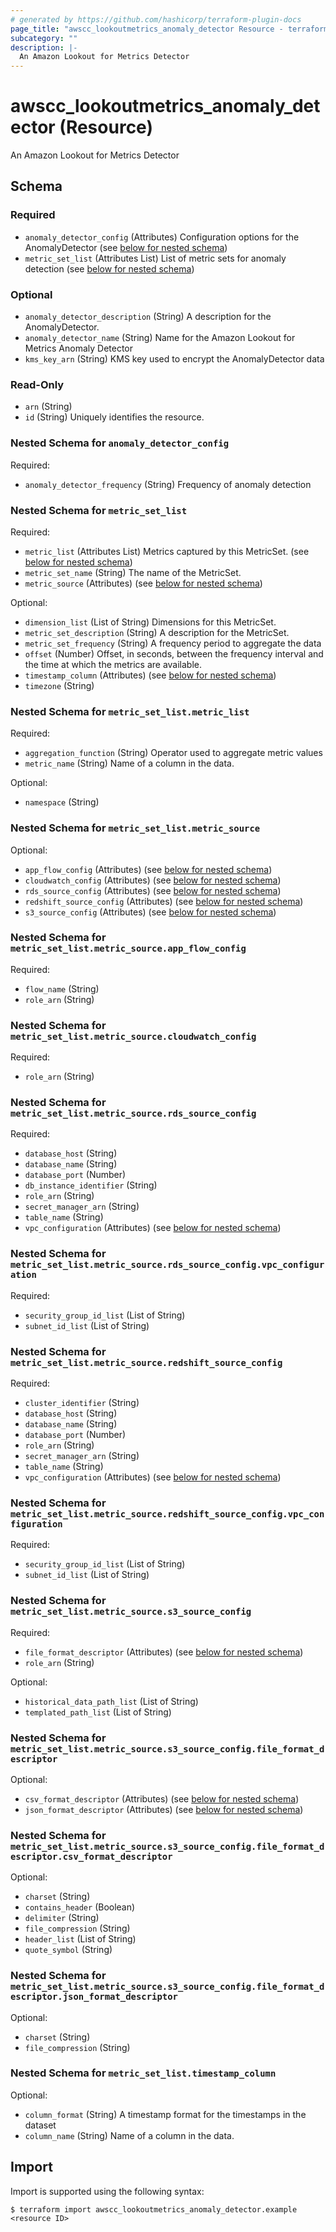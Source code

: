 ```yaml
---
# generated by https://github.com/hashicorp/terraform-plugin-docs
page_title: "awscc_lookoutmetrics_anomaly_detector Resource - terraform-provider-awscc"
subcategory: ""
description: |-
  An Amazon Lookout for Metrics Detector
---
```


# awscc_lookoutmetrics_anomaly_detector (Resource)

An Amazon Lookout for Metrics Detector



<!-- schema generated by tfplugindocs -->
## Schema

### Required

- `anomaly_detector_config` (Attributes) Configuration options for the AnomalyDetector (see [below for nested schema](#nestedatt--anomaly_detector_config))
- `metric_set_list` (Attributes List) List of metric sets for anomaly detection (see [below for nested schema](#nestedatt--metric_set_list))

### Optional

- `anomaly_detector_description` (String) A description for the AnomalyDetector.
- `anomaly_detector_name` (String) Name for the Amazon Lookout for Metrics Anomaly Detector
- `kms_key_arn` (String) KMS key used to encrypt the AnomalyDetector data

### Read-Only

- `arn` (String)
- `id` (String) Uniquely identifies the resource.

<a id="nestedatt--anomaly_detector_config"></a>
### Nested Schema for `anomaly_detector_config`

Required:

- `anomaly_detector_frequency` (String) Frequency of anomaly detection


<a id="nestedatt--metric_set_list"></a>
### Nested Schema for `metric_set_list`

Required:

- `metric_list` (Attributes List) Metrics captured by this MetricSet. (see [below for nested schema](#nestedatt--metric_set_list--metric_list))
- `metric_set_name` (String) The name of the MetricSet.
- `metric_source` (Attributes) (see [below for nested schema](#nestedatt--metric_set_list--metric_source))

Optional:

- `dimension_list` (List of String) Dimensions for this MetricSet.
- `metric_set_description` (String) A description for the MetricSet.
- `metric_set_frequency` (String) A frequency period to aggregate the data
- `offset` (Number) Offset, in seconds, between the frequency interval and the time at which the metrics are available.
- `timestamp_column` (Attributes) (see [below for nested schema](#nestedatt--metric_set_list--timestamp_column))
- `timezone` (String)

<a id="nestedatt--metric_set_list--metric_list"></a>
### Nested Schema for `metric_set_list.metric_list`

Required:

- `aggregation_function` (String) Operator used to aggregate metric values
- `metric_name` (String) Name of a column in the data.

Optional:

- `namespace` (String)


<a id="nestedatt--metric_set_list--metric_source"></a>
### Nested Schema for `metric_set_list.metric_source`

Optional:

- `app_flow_config` (Attributes) (see [below for nested schema](#nestedatt--metric_set_list--metric_source--app_flow_config))
- `cloudwatch_config` (Attributes) (see [below for nested schema](#nestedatt--metric_set_list--metric_source--cloudwatch_config))
- `rds_source_config` (Attributes) (see [below for nested schema](#nestedatt--metric_set_list--metric_source--rds_source_config))
- `redshift_source_config` (Attributes) (see [below for nested schema](#nestedatt--metric_set_list--metric_source--redshift_source_config))
- `s3_source_config` (Attributes) (see [below for nested schema](#nestedatt--metric_set_list--metric_source--s3_source_config))

<a id="nestedatt--metric_set_list--metric_source--app_flow_config"></a>
### Nested Schema for `metric_set_list.metric_source.app_flow_config`

Required:

- `flow_name` (String)
- `role_arn` (String)


<a id="nestedatt--metric_set_list--metric_source--cloudwatch_config"></a>
### Nested Schema for `metric_set_list.metric_source.cloudwatch_config`

Required:

- `role_arn` (String)


<a id="nestedatt--metric_set_list--metric_source--rds_source_config"></a>
### Nested Schema for `metric_set_list.metric_source.rds_source_config`

Required:

- `database_host` (String)
- `database_name` (String)
- `database_port` (Number)
- `db_instance_identifier` (String)
- `role_arn` (String)
- `secret_manager_arn` (String)
- `table_name` (String)
- `vpc_configuration` (Attributes) (see [below for nested schema](#nestedatt--metric_set_list--metric_source--rds_source_config--vpc_configuration))

<a id="nestedatt--metric_set_list--metric_source--rds_source_config--vpc_configuration"></a>
### Nested Schema for `metric_set_list.metric_source.rds_source_config.vpc_configuration`

Required:

- `security_group_id_list` (List of String)
- `subnet_id_list` (List of String)



<a id="nestedatt--metric_set_list--metric_source--redshift_source_config"></a>
### Nested Schema for `metric_set_list.metric_source.redshift_source_config`

Required:

- `cluster_identifier` (String)
- `database_host` (String)
- `database_name` (String)
- `database_port` (Number)
- `role_arn` (String)
- `secret_manager_arn` (String)
- `table_name` (String)
- `vpc_configuration` (Attributes) (see [below for nested schema](#nestedatt--metric_set_list--metric_source--redshift_source_config--vpc_configuration))

<a id="nestedatt--metric_set_list--metric_source--redshift_source_config--vpc_configuration"></a>
### Nested Schema for `metric_set_list.metric_source.redshift_source_config.vpc_configuration`

Required:

- `security_group_id_list` (List of String)
- `subnet_id_list` (List of String)



<a id="nestedatt--metric_set_list--metric_source--s3_source_config"></a>
### Nested Schema for `metric_set_list.metric_source.s3_source_config`

Required:

- `file_format_descriptor` (Attributes) (see [below for nested schema](#nestedatt--metric_set_list--metric_source--s3_source_config--file_format_descriptor))
- `role_arn` (String)

Optional:

- `historical_data_path_list` (List of String)
- `templated_path_list` (List of String)

<a id="nestedatt--metric_set_list--metric_source--s3_source_config--file_format_descriptor"></a>
### Nested Schema for `metric_set_list.metric_source.s3_source_config.file_format_descriptor`

Optional:

- `csv_format_descriptor` (Attributes) (see [below for nested schema](#nestedatt--metric_set_list--metric_source--s3_source_config--file_format_descriptor--csv_format_descriptor))
- `json_format_descriptor` (Attributes) (see [below for nested schema](#nestedatt--metric_set_list--metric_source--s3_source_config--file_format_descriptor--json_format_descriptor))

<a id="nestedatt--metric_set_list--metric_source--s3_source_config--file_format_descriptor--csv_format_descriptor"></a>
### Nested Schema for `metric_set_list.metric_source.s3_source_config.file_format_descriptor.csv_format_descriptor`

Optional:

- `charset` (String)
- `contains_header` (Boolean)
- `delimiter` (String)
- `file_compression` (String)
- `header_list` (List of String)
- `quote_symbol` (String)


<a id="nestedatt--metric_set_list--metric_source--s3_source_config--file_format_descriptor--json_format_descriptor"></a>
### Nested Schema for `metric_set_list.metric_source.s3_source_config.file_format_descriptor.json_format_descriptor`

Optional:

- `charset` (String)
- `file_compression` (String)





<a id="nestedatt--metric_set_list--timestamp_column"></a>
### Nested Schema for `metric_set_list.timestamp_column`

Optional:

- `column_format` (String) A timestamp format for the timestamps in the dataset
- `column_name` (String) Name of a column in the data.

## Import

Import is supported using the following syntax:

```shell
$ terraform import awscc_lookoutmetrics_anomaly_detector.example <resource ID>
```
